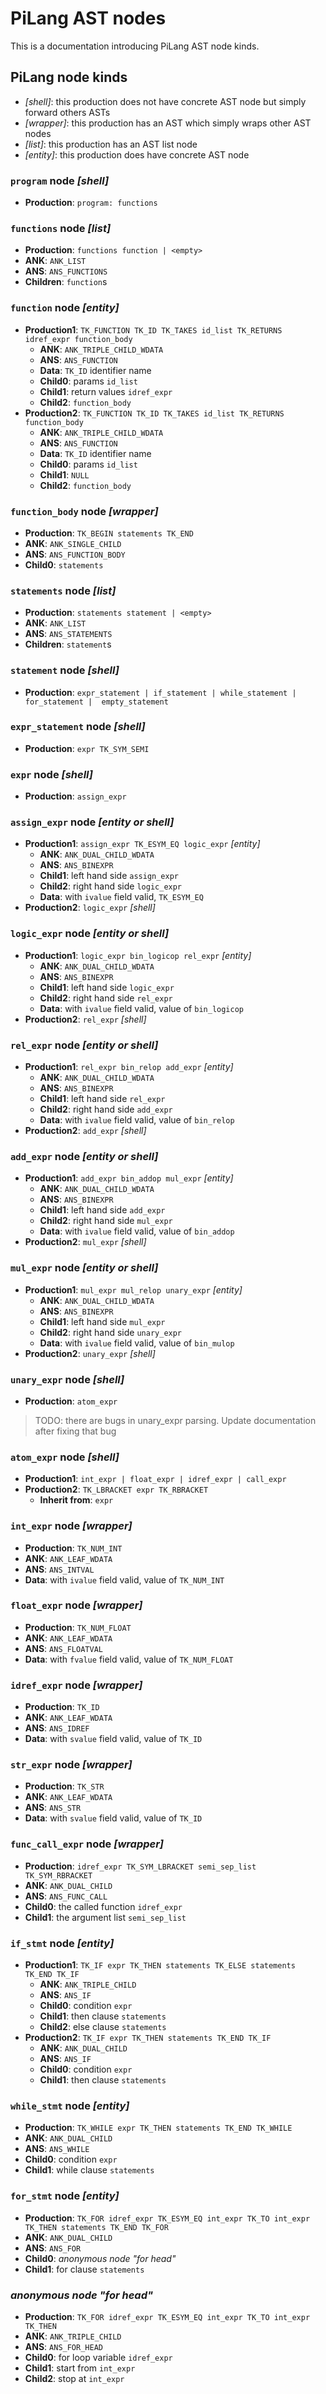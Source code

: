 # PiLang AST nodes
This is a documentation introducing PiLang AST node kinds.

## PiLang node kinds

* _[shell]_: this production does not have concrete AST node but simply
forward others ASTs
* _[wrapper]_: this production has an AST which simply wraps other
AST nodes
* _[list]_: this production has an AST list node
* _[entity]_: this production does have concrete AST node

### `program` node _[shell]_
* __Production__: `program: functions` <br/>

### `functions` node _[list]_
* __Production__: `functions function | <empty>` 
* __ANK__: `ANK_LIST` 
* __ANS__: `ANS_FUNCTIONS` 
* __Children__: `function`s 

### `function` node _[entity]_
* __Production1__: 
`TK_FUNCTION TK_ID TK_TAKES id_list TK_RETURNS idref_expr function_body`
  - __ANK__: `ANK_TRIPLE_CHILD_WDATA` 
  - __ANS__: `ANS_FUNCTION` 
  - __Data__: `TK_ID` identifier name 
  - __Child0__: params `id_list` 
  - __Child1__: return values `idref_expr` 
  - __Child2__: `function_body` 
* __Production2__:
`TK_FUNCTION TK_ID TK_TAKES id_list TK_RETURNS function_body`
  - __ANK__: `ANK_TRIPLE_CHILD_WDATA` 
  - __ANS__: `ANS_FUNCTION` 
  - __Data__: `TK_ID` identifier name 
  - __Child0__: params `id_list` 
  - __Child1__: `NULL`
  - __Child2__: `function_body` 

### `function_body` node _[wrapper]_
* __Production__: `TK_BEGIN statements TK_END` 
* __ANK__: `ANK_SINGLE_CHILD` 
* __ANS__: `ANS_FUNCTION_BODY` 
* __Child0__: `statements` 

### `statements` node _[list]_
* __Production__: `statements statement | <empty>` 
* __ANK__: `ANK_LIST` 
* __ANS__: `ANS_STATEMENTS` 
* __Children__: `statement`s 

### `statement` node _[shell]_
* __Production__: 
`expr_statement | if_statement | while_statement | for_statement | 
empty_statement` 

### `expr_statement` node _[shell]_
* __Production__: `expr TK_SYM_SEMI` 

### `expr` node _[shell]_
* __Production__: `assign_expr`

### `assign_expr` node _[entity or shell]_
* __Production1__: `assign_expr TK_ESYM_EQ logic_expr` _[entity]_ 
  - __ANK__: `ANK_DUAL_CHILD_WDATA` 
  - __ANS__: `ANS_BINEXPR`
  - __Child1__: left hand side `assign_expr`
  - __Child2__: right hand side `logic_expr`
  - __Data__: with `ivalue` field valid, `TK_ESYM_EQ`
* __Production2__: `logic_expr` _[shell]_

### `logic_expr` node _[entity or shell]_
* __Production1__: `logic_expr bin_logicop rel_expr` _[entity]_
  - __ANK__: `ANK_DUAL_CHILD_WDATA`
  - __ANS__: `ANS_BINEXPR`
  - __Child1__: left hand side `logic_expr`
  - __Child2__: right hand side `rel_expr`
  - __Data__: with `ivalue` field valid, value of `bin_logicop`
* __Production2__: `rel_expr` _[shell]_

### `rel_expr` node _[entity or shell]_
* __Production1__: `rel_expr bin_relop add_expr` _[entity]_
  - __ANK__: `ANK_DUAL_CHILD_WDATA`
  - __ANS__: `ANS_BINEXPR`
  - __Child1__: left hand side `rel_expr`
  - __Child2__: right hand side `add_expr`
  - __Data__: with `ivalue` field valid, value of `bin_relop`
* __Production2__: `add_expr` _[shell]_

### `add_expr` node _[entity or shell]_
* __Production1__: `add_expr bin_addop mul_expr` _[entity]_
  - __ANK__: `ANK_DUAL_CHILD_WDATA`
  - __ANS__: `ANS_BINEXPR`
  - __Child1__: left hand side `add_expr`
  - __Child2__: right hand side `mul_expr`
  - __Data__: with `ivalue` field valid, value of `bin_addop`
* __Production2__: `mul_expr` _[shell]_

### `mul_expr` node _[entity or shell]_
* __Production1__: `mul_expr mul_relop unary_expr` _[entity]_
  - __ANK__: `ANK_DUAL_CHILD_WDATA`
  - __ANS__: `ANS_BINEXPR`
  - __Child1__: left hand side `mul_expr`
  - __Child2__: right hand side `unary_expr`
  - __Data__: with `ivalue` field valid, value of `bin_mulop`
* __Production2__: `unary_expr` _[shell]_

### `unary_expr` node _[shell]_
* __Production__: `atom_expr`
> TODO: there are bugs in unary_expr parsing. Update documentation after
fixing that bug


### `atom_expr` node _[shell]_
* __Production1__: `int_expr | float_expr | idref_expr | call_expr`
* __Production2__: `TK_LBRACKET expr TK_RBRACKET`
  - __Inherit from__: `expr`
  
### `int_expr` node _[wrapper]_
* __Production__: `TK_NUM_INT`
* __ANK__: `ANK_LEAF_WDATA`
* __ANS__: `ANS_INTVAL`
* __Data__: with `ivalue` field valid, value of `TK_NUM_INT`

### `float_expr` node _[wrapper]_
* __Production__: `TK_NUM_FLOAT`
* __ANK__: `ANK_LEAF_WDATA`
* __ANS__: `ANS_FLOATVAL`
* __Data__: with `fvalue` field valid, value of `TK_NUM_FLOAT`

### `idref_expr` node _[wrapper]_
* __Production__: `TK_ID`
* __ANK__: `ANK_LEAF_WDATA`
* __ANS__: `ANS_IDREF`
* __Data__: with `svalue` field valid, value of `TK_ID`

### `str_expr` node _[wrapper]_
* __Production__: `TK_STR`
* __ANK__: `ANK_LEAF_WDATA`
* __ANS__: `ANS_STR`
* __Data__: with `svalue` field valid, value of `TK_ID`

### `func_call_expr` node _[wrapper]_
* __Production__:
`idref_expr TK_SYM_LBRACKET semi_sep_list TK_SYM_RBRACKET`
* __ANK__: `ANK_DUAL_CHILD`
* __ANS__: `ANS_FUNC_CALL`
* __Child0__: the called function `idref_expr`
* __Child1__: the argument list `semi_sep_list`

### `if_stmt` node _[entity]_
* __Production1__: 
`TK_IF expr TK_THEN statements TK_ELSE statements TK_END TK_IF`
  - __ANK__: `ANK_TRIPLE_CHILD`
  - __ANS__: `ANS_IF`
  - __Child0__: condition `expr`
  - __Child1__: then clause `statements`
  - __Child2__: else clause `statements`
* __Production2__:
`TK_IF expr TK_THEN statements TK_END TK_IF`
  - __ANK__: `ANK_DUAL_CHILD`
  - __ANS__: `ANS_IF`
  - __Child0__: condition `expr`
  - __Child1__: then clause `statements`

### `while_stmt` node _[entity]_
* __Production__:  `TK_WHILE expr TK_THEN statements TK_END TK_WHILE`
* __ANK__: `ANK_DUAL_CHILD`
* __ANS__: `ANS_WHILE`
* __Child0__: condition `expr`
* __Child1__: while clause `statements`

### `for_stmt` node _[entity]_
* __Production__: 
`TK_FOR idref_expr TK_ESYM_EQ int_expr TK_TO int_expr TK_THEN
 statements TK_END TK_FOR`
* __ANK__: `ANK_DUAL_CHILD`
* __ANS__: `ANS_FOR`
* __Child0__: _anonymous node "for head"_
* __Child1__: for clause `statements`

### _anonymous node "for head"_
* __Production__: 
`TK_FOR idref_expr TK_ESYM_EQ int_expr TK_TO int_expr TK_THEN`
* __ANK__: `ANK_TRIPLE_CHILD`
* __ANS__: `ANS_FOR_HEAD`
* __Child0__: for loop variable `idref_expr`
* __Child1__: start from `int_expr`
* __Child2__: stop at `int_expr`
